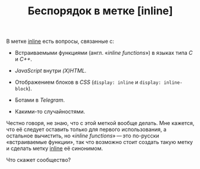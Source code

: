 ﻿---
title: "Беспорядок в метке [inline]"
se.owner.user_id: 180092
se.owner.display_name: "Ainar-G"
se.owner.link: "https://ru.meta.stackoverflow.com/users/180092/ainar-g"
se.link: "https://ru.meta.stackoverflow.com/questions/10663/%d0%91%d0%b5%d1%81%d0%bf%d0%be%d1%80%d1%8f%d0%b4%d0%be%d0%ba-%d0%b2-%d0%bc%d0%b5%d1%82%d0%ba%d0%b5-inline"
se.question_id: 10663
se.post_type: question
---

<p>В метке <a href="https://ru.stackoverflow.com/questions/tagged/inline" class="post-tag" title="показать вопросы с меткой [inline]" rel="tag">inline</a> есть вопросы, связанные с:</p>
<ul>
<li>
<p>Встраиваемыми функциями (англ. «<i>inline functions</i>») в языках
типа <i>C</i> и <i>C++</i>.</p>
</li>
<li>
<p><i>JavaScript</i> внутри <i>(X)HTML</i>.</p>
</li>
<li>
<p>Отображением блоков в <i>CSS</i> (<code>display: inline</code>
и <code>display: inline-block</code>).</p>
</li>
<li>
<p>Ботами в <i>Telegram</i>.</p>
</li>
<li>
<p>Какими-то случайностями.</p>
</li>
</ul>
<p>Честно говоря, не знаю, что с этой меткой вообще делать.  Мне
кажется, что её следует оставить только для первого использования,
а остальное вычистить, но «<i>inline
functions</i>»&#x202F;&#x2014;&#x2009;это по-русски «встраиваемые
функции», так что возможно стоит создать такую метку и сделать метку
<a href="https://ru.stackoverflow.com/questions/tagged/inline" class="post-tag" title="показать вопросы с меткой [inline]" rel="tag">inline</a> её синонимом.</p>
<p>Что скажет сообщество?</p>
